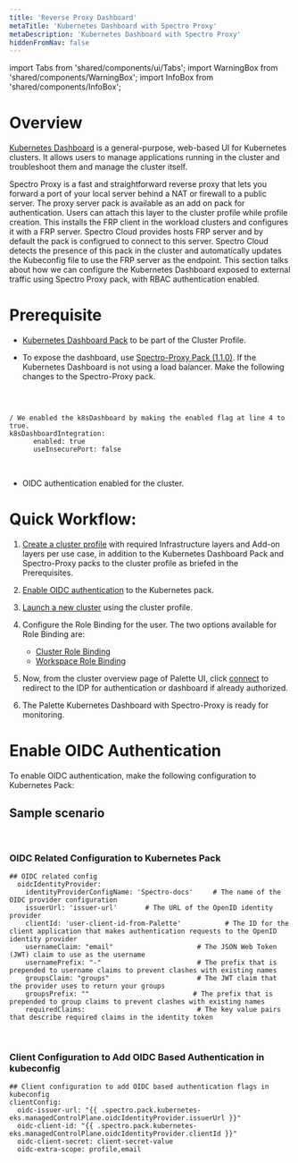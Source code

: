 ```yaml
---
title: 'Reverse Proxy Dashboard'
metaTitle: 'Kubernetes Dashboard with Spectro Proxy'
metaDescription: 'Kubernetes Dashboard with Spectro Proxy'
hiddenFromNav: false
---
```


import Tabs from 'shared/components/ui/Tabs';
import WarningBox from 'shared/components/WarningBox';
import InfoBox from 'shared/components/InfoBox';



# Overview

[Kubernetes Dashboard](https://github.com/kubernetes/dashboard) is a general-purpose, web-based UI for Kubernetes clusters. It allows users to manage applications running in the cluster and troubleshoot them and manage the cluster itself. 

Spectro Proxy is a fast and straightforward reverse proxy that lets you forward a port of your local server behind a NAT or firewall to a public server. The proxy server pack is available as an add on pack for authentication. Users can attach this layer to the cluster profile while profile creation. This installs the FRP client in the workload clusters and configures it with a FRP server. Spectro Cloud provides hosts FRP server and by default the pack is configrued to connect to this server. Spectro Cloud detects the presence of this pack in the cluster and automatically updates the Kubeconfig file to use the FRP server as the endpoint. 
This section talks about how we can configure the Kubernetes Dashboard exposed to external traffic using Spectro Proxy pack, with RBAC authentication enabled.

# Prerequisite

* [Kubernetes Dashboard Pack](/integrations/kubernetes-dashboard) to be part of the Cluster Profile.

* To expose the dashboard, use [Spectro-Proxy Pack (1.1.0)](/integrations/frp). If the Kubernetes Dashboard is not using a load balancer. Make the following changes to the Spectro-Proxy pack.
 
<br />

```

/ We enabled the k8sDashboard by making the enabled flag at line 4 to true.
k8sDashboardIntegration:
      enabled: true
      useInsecurePort: false

```
<br />

* OIDC authentication enabled for the cluster.


# Quick Workflow:


1. [Create a cluster profile](/cluster-profiles) with required Infrastructure layers and Add-on layers per use case, in addition to the Kubernetes Dashboard Pack and Spectro-Proxy packs to the cluster profile as briefed in the Prerequisites.


2. [Enable OIDC authentication](/knowledgebase/how-to/reverse-proxy-dashboard#enableoidcauthentication) to the Kubernetes pack.


3. [Launch a new cluster](/clusters) using the cluster profile.


4. Configure the Role Binding for the user. The two options available for Role Binding are:
    * [Cluster Role Binding](/clusters/cluster-management/cluster-rbac)
    * [Workspace Role Binding](/workspace/workload-features#configureclusterrolebindings)


5. Now, from the cluster overview page of Palette UI, click [connect](/clusters/cluster-management/palette-webctl#overview) to redirect to the IDP for authentication or dashboard if already authorized.
 

6. The Palette Kubernetes Dashboard with Spectro-Proxy is ready for monitoring.

# Enable OIDC Authentication

To enable OIDC authentication, make the following configuration to Kubernetes Pack:


## Sample scenario

<br />

### OIDC Related Configuration to Kubernetes Pack

```
## OIDC related config
  oidcIdentityProvider:
    identityProviderConfigName: 'Spectro-docs'     # The name of the OIDC provider configuration
    issuerUrl: 'issuer-url'       # The URL of the OpenID identity provider
    clientId: 'user-client-id-from-Palette'           # The ID for the client application that makes authentication requests to the OpenID identity provider
    usernameClaim: "email"                     # The JSON Web Token (JWT) claim to use as the username
    usernamePrefix: "-"                        # The prefix that is prepended to username claims to prevent clashes with existing names
    groupsClaim: "groups"                      # The JWT claim that the provider uses to return your groups
    groupsPrefix: ""                          # The prefix that is prepended to group claims to prevent clashes with existing names
    requiredClaims:                            # The key value pairs that describe required claims in the identity token
```
<br />

### Client Configuration to Add OIDC Based Authentication in kubeconfig

```
## Client configuration to add OIDC based authentication flags in kubeconfig
clientConfig:
  oidc-issuer-url: "{{ .spectro.pack.kubernetes-eks.managedControlPlane.oidcIdentityProvider.issuerUrl }}"
  oidc-client-id: "{{ .spectro.pack.kubernetes-eks.managedControlPlane.oidcIdentityProvider.clientId }}"
  oidc-client-secret: client-secret-value
  oidc-extra-scope: profile,email
```





